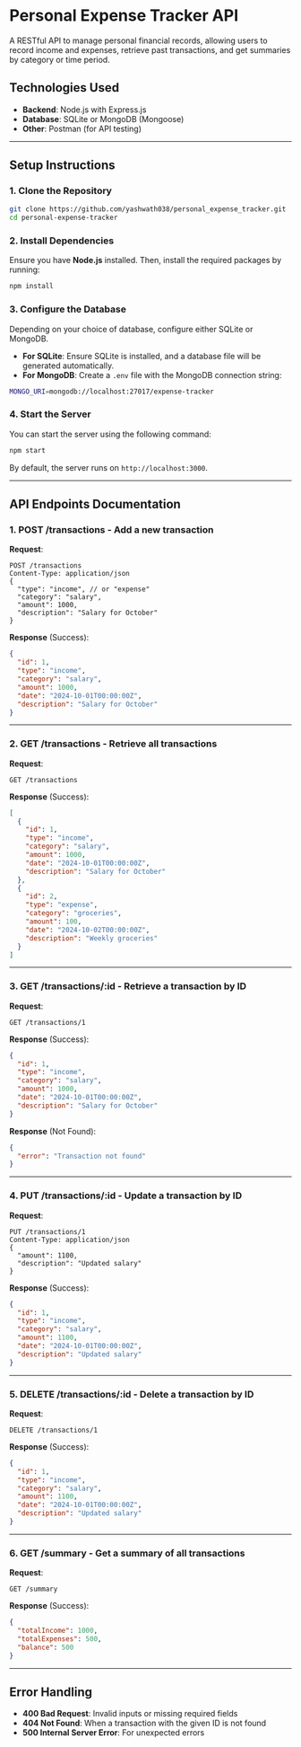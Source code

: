 # Personal Expense Tracker API

A RESTful API to manage personal financial records, allowing users to record income and expenses, retrieve past transactions, and get summaries by category or time period.

## Technologies Used

- **Backend**: Node.js with Express.js
- **Database**: SQLite or MongoDB (Mongoose)
- **Other**: Postman (for API testing)

---

## Setup Instructions

### 1. Clone the Repository

```bash
git clone https://github.com/yashwath038/personal_expense_tracker.git
cd personal-expense-tracker
```

### 2. Install Dependencies

Ensure you have **Node.js** installed. Then, install the required packages by running:

```bash
npm install
```

### 3. Configure the Database

Depending on your choice of database, configure either SQLite or MongoDB.

- **For SQLite**: Ensure SQLite is installed, and a database file will be generated automatically.
- **For MongoDB**: Create a `.env` file with the MongoDB connection string:

```bash
MONGO_URI=mongodb://localhost:27017/expense-tracker
```

### 4. Start the Server

You can start the server using the following command:

```bash
npm start
```

By default, the server runs on `http://localhost:3000`.

---

## API Endpoints Documentation

### 1. **POST /transactions** - Add a new transaction

**Request**:
```http
POST /transactions
Content-Type: application/json
{
  "type": "income", // or "expense"
  "category": "salary",
  "amount": 1000,
  "description": "Salary for October"
}
```

**Response** (Success):
```json
{
  "id": 1,
  "type": "income",
  "category": "salary",
  "amount": 1000,
  "date": "2024-10-01T00:00:00Z",
  "description": "Salary for October"
}
```

---

### 2. **GET /transactions** - Retrieve all transactions

**Request**:
```http
GET /transactions
```

**Response** (Success):
```json
[
  {
    "id": 1,
    "type": "income",
    "category": "salary",
    "amount": 1000,
    "date": "2024-10-01T00:00:00Z",
    "description": "Salary for October"
  },
  {
    "id": 2,
    "type": "expense",
    "category": "groceries",
    "amount": 100,
    "date": "2024-10-02T00:00:00Z",
    "description": "Weekly groceries"
  }
]
```

---

### 3. **GET /transactions/:id** - Retrieve a transaction by ID

**Request**:
```http
GET /transactions/1
```

**Response** (Success):
```json
{
  "id": 1,
  "type": "income",
  "category": "salary",
  "amount": 1000,
  "date": "2024-10-01T00:00:00Z",
  "description": "Salary for October"
}
```

**Response** (Not Found):
```json
{
  "error": "Transaction not found"
}
```

---

### 4. **PUT /transactions/:id** - Update a transaction by ID

**Request**:
```http
PUT /transactions/1
Content-Type: application/json
{
  "amount": 1100,
  "description": "Updated salary"
}
```

**Response** (Success):
```json
{
  "id": 1,
  "type": "income",
  "category": "salary",
  "amount": 1100,
  "date": "2024-10-01T00:00:00Z",
  "description": "Updated salary"
}
```

---

### 5. **DELETE /transactions/:id** - Delete a transaction by ID

**Request**:
```http
DELETE /transactions/1
```

**Response** (Success):
```json
{
  "id": 1,
  "type": "income",
  "category": "salary",
  "amount": 1100,
  "date": "2024-10-01T00:00:00Z",
  "description": "Updated salary"
}
```

---

### 6. **GET /summary** - Get a summary of all transactions

**Request**:
```http
GET /summary
```

**Response** (Success):
```json
{
  "totalIncome": 1000,
  "totalExpenses": 500,
  "balance": 500
}
```

---

## Error Handling

- **400 Bad Request**: Invalid inputs or missing required fields
- **404 Not Found**: When a transaction with the given ID is not found
- **500 Internal Server Error**: For unexpected errors
